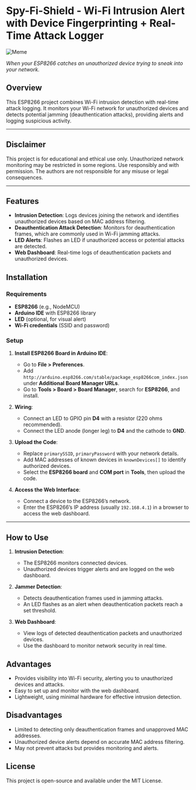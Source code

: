 # Spy-Fi-Shield - Wi-Fi Intrusion Alert with Device Fingerprinting + Real-Time Attack Logger

![Meme](https://i.imgflip.com/5z7jjz.jpg)

*When your ESP8266 catches an unauthorized device trying to sneak into your network.*

## Overview
This ESP8266 project combines Wi-Fi intrusion detection with real-time attack logging. It monitors your Wi-Fi network for unauthorized devices and detects potential jamming (deauthentication attacks), providing alerts and logging suspicious activity.

---

## Disclaimer
This project is for educational and ethical use only. Unauthorized network monitoring may be restricted in some regions. Use responsibly and with permission. The authors are not responsible for any misuse or legal consequences.

---

## Features
- **Intrusion Detection**: Logs devices joining the network and identifies unauthorized devices based on MAC address filtering.
- **Deauthentication Attack Detection**: Monitors for deauthentication frames, which are commonly used in Wi-Fi jamming attacks.
- **LED Alerts**: Flashes an LED if unauthorized access or potential attacks are detected.
- **Web Dashboard**: Real-time logs of deauthentication packets and unauthorized devices.

## Installation

### Requirements
- **ESP8266** (e.g., NodeMCU)
- **Arduino IDE** with ESP8266 library
- **LED** (optional, for visual alert)
- **Wi-Fi credentials** (SSID and password)

### Setup
1. **Install ESP8266 Board in Arduino IDE**:
   - Go to **File > Preferences**.
   - Add `http://arduino.esp8266.com/stable/package_esp8266com_index.json` under **Additional Board Manager URLs**.
   - Go to **Tools > Board > Board Manager**, search for **ESP8266**, and install.

2. **Wiring**:
   - Connect an LED to GPIO pin **D4** with a resistor (220 ohms recommended).
   - Connect the LED anode (longer leg) to **D4** and the cathode to **GND**.

3. **Upload the Code**:
   - Replace `primarySSID`, `primaryPassword` with your network details.
   - Add MAC addresses of known devices in `knownDevices[]` to identify authorized devices.
   - Select the **ESP8266 board** and **COM port** in **Tools**, then upload the code.

4. **Access the Web Interface**:
   - Connect a device to the ESP8266’s network.
   - Enter the ESP8266’s IP address (usually `192.168.4.1`) in a browser to access the web dashboard.

---

## How to Use
1. **Intrusion Detection**:
   - The ESP8266 monitors connected devices.
   - Unauthorized devices trigger alerts and are logged on the web dashboard.
  
2. **Jammer Detection**:
   - Detects deauthentication frames used in jamming attacks.
   - An LED flashes as an alert when deauthentication packets reach a set threshold.

3. **Web Dashboard**:
   - View logs of detected deauthentication packets and unauthorized devices.
   - Use the dashboard to monitor network security in real time.

## Advantages
- Provides visibility into Wi-Fi security, alerting you to unauthorized devices and attacks.
- Easy to set up and monitor with the web dashboard.
- Lightweight, using minimal hardware for effective intrusion detection.

## Disadvantages
- Limited to detecting only deauthentication frames and unapproved MAC addresses.
- Unauthorized device alerts depend on accurate MAC address filtering.
- May not prevent attacks but provides monitoring and alerts.

## License
This project is open-source and available under the MIT License.
